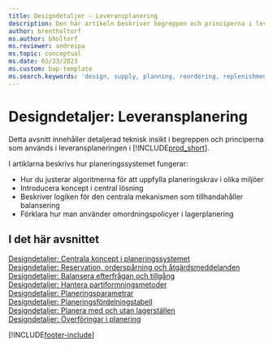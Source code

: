 ```yaml
---
title: Designdetaljer – Leveransplanering
description: Den här artikeln beskriver begreppen och principerna i leveransplaneringsfunktionerna i Business Central.
author: brentholtorf
ms.author: bholtorf
ms.reviewer: andreipa
ms.topic: conceptual
ms.date: 02/23/2023
ms.custom: bap-template
ms.search.keywords: 'design, supply, planning, reordering, replenishment'
---
```

# <a name="design-details-supply-planning" />Designdetaljer: Leveransplanering

Detta avsnitt innehåller detaljerad teknisk insikt i begreppen och principerna som används i leveransplaneringen i [!INCLUDE[prod_short](includes/prod_short.md)].  

I artiklarna beskrivs hur planeringssystemet fungerar:

* Hur du justerar algoritmerna för att uppfylla planeringskrav i olika miljöer
* Introducera koncept i central lösning
* Beskriver logiken för den centrala mekanismen som tillhandahåller balansering
* Förklara hur man använder omordningspolicyer i lagerplanering  

## <a name="in-this-section" />I det här avsnittet

[Designdetaljer: Centrala koncept i planeringssystemet](design-details-central-concepts-of-the-planning-system.md)  
[Designdetaljer: Reservation, orderspårning och åtgärdsmeddelanden](design-details-reservation-order-tracking-and-action-messaging.md)  
[Designdetaljer: Balansera efterfrågan och tillgång](design-details-balancing-demand-and-supply.md)  
[Designdetaljer: Hantera partiformningsmetoder](design-details-handling-reordering-policies.md)  
[Designdetaljer: Planeringsparametrar](design-details-planning-parameters.md)  
[Designdetaljer: Planeringsfördelningstabell](design-details-planning-assignment-table.md)  
[Designdetaljer: Planera med och utan lagerställen](production-planning-with-without-locations.md)  
[Designdetaljer: Överföringar i planering](design-details-transfers-in-planning.md)

[!INCLUDE[footer-include](includes/footer-banner.md)]
